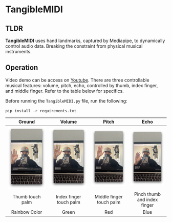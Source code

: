 # TangibleMIDI

## TLDR
**TangibleMIDI** uses hand landmarks, captured by Mediapipe, to dynamically control audio data. Breaking the constraint from physical musical instruments.

## Operation
Video demo can be access on [Youtube](https://youtu.be/5DegdKCca4c). There are three controllable musical features: volume, pitch, echo, controlled by thumb, index finger, and middle finger. Refer to the table below for specifics.

Before running the `TangibleMIDI.py` file, run the following:
```
pip install -r requirements.txt
```

| Ground | Volume | Pitch | Echo |
|:-------:|:-------:|:-------:|:-------:|
| ![Ground](misc/Ground.png) | ![Volume](misc/Volume.png) | ![Pitch](misc/Pitch.png) | ![Echo](misc/Echo.png) |
| Thumb touch palm | Index finger touch palm | Middle finger touch palm | Pinch thumb and index finger |
| Rainbow Color | Green | Red | Blue | 
